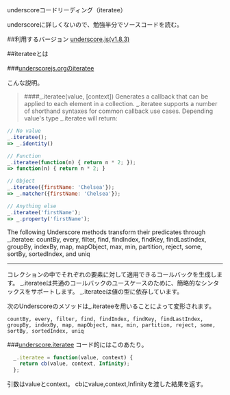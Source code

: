 underscoreコードリーディング（iteratee）

underscoreに詳しくないので、勉強半分でソースコードを読む。


##利用するバージョン
[underscore.js(v1.8.3)](https://github.com/jashkenas/underscore/tree/1.8.3)


##iterateeとは


###[underscorejs.orgのiteratee](http://underscorejs.org/#iteratee)

こんな説明。
>####_.iteratee(value, [context]) 
>Generates a callback that can be applied to each element in a collection. 
>_.iteratee supports a number of shorthand syntaxes for common callback use cases.
>Depending value's type _.iteratee will return:


```javascript
// No value
_.iteratee();
=> _.identity()

// Function
_.iteratee(function(n) { return n * 2; });
=> function(n) { return n * 2; }

// Object
_.iteratee({firstName: 'Chelsea'});
=> _.matcher({firstName: 'Chelsea'});

// Anything else
_.iteratee('firstName');
=> _.property('firstName');

```

The following Underscore methods transform their predicates through _.iteratee: countBy, every, filter, find, findIndex, findKey, findLastIndex, groupBy, indexBy, map, mapObject, max, min, partition, reject, some, sortBy, sortedIndex, and uniq

------------- 
 
コレクションの中でそれぞれの要素に対して適用できるコールバックを生成します。
_.iterateeは共通のコールバックのユースケースのために、簡略的なシンタックスをサポートします。
_.iterateeは値の型に依存しています。


次のUnderscoreのメソッドは_.iterateeを用いることによって変形されます。
```
countBy, every, filter, find, findIndex, findKey, findLastIndex, groupBy, indexBy, map, mapObject, max, min, partition, reject, some, sortBy, sortedIndex, uniq
```

###[underscore.iteratee](https://github.com/jashkenas/underscore/blob/1.8.3/underscore.js#L93)
コード的にはこのあたり。

```javascript
  _.iteratee = function(value, context) {
    return cb(value, context, Infinity);
  };
```
引数はvalueとcontext。
cbにvalue,context,Infinityを渡した結果を返す。
